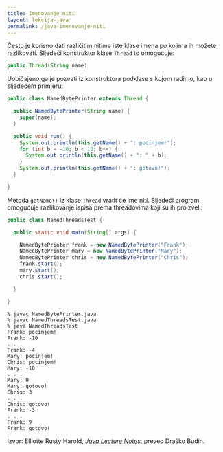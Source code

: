 ```yaml
---
title: Imenovanje niti
layout: lekcija-java
permalink: /java-imenovanje-niti
---
```


Često je korisno dati različitim nitima iste klase imena po kojima ih možete razlikovati. Sljedeći konstruktor klase `Thread` to omogućuje:

```java
public Thread(String name)
```

Uobičajeno ga je pozvati iz konstruktora podklase s kojom radimo, kao u sljedećem primjeru:

```java
public class NamedBytePrinter extends Thread {

  public NamedBytePrinter(String name) {
    super(name);
  }

  public void run() {
    System.out.println(this.getName() + ": pocinjem!");
    for (int b = -10; b < 10; b++) {
      System.out.println(this.getName() + ": " + b);
    }
    System.out.println(this.getName() + ": gotovo!");
  }

}
```

Metoda `getName()` iz klase `Thread` vratit će ime niti. Sljedeći program omogućuje razlikovanje ispisa prema threadovima koji su ih proizveli:

```java
public class NamedThreadsTest {

  public static void main(String[] args) {

    NamedBytePrinter frank = new NamedBytePrinter("Frank");
    NamedBytePrinter mary = new NamedBytePrinter("Mary");
    NamedBytePrinter chris = new NamedBytePrinter("Chris");
    frank.start();
    mary.start();
    chris.start();

  }

}
```

```
% javac NamedBytePrinter.java
% javac NamedThreadsTest.java
% java NamedThreadsTest
Frank: pocinjem!
Frank: -10
. . .
Frank: -4
Mary: pocinjem!
Chris: pocinjem!
Mary: -10
. . .
Mary: 9
Mary: gotovo!
Chris: 3
. . .
Chris: gotovo!
Frank: -3
. . .
Frank: 9
Frank: gotovo!
```


Izvor: Elliotte Rusty Harold, *[Java Lecture Notes](//www.cafeaulait.org/course/index.html)*, preveo Draško Budin.
